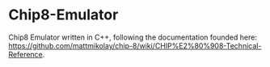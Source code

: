 # Chip8-Emulator

Chip8 Emulator written in C++, following the documentation founded here: https://github.com/mattmikolay/chip-8/wiki/CHIP%E2%80%908-Technical-Reference.
